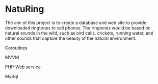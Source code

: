 # NatuRing
The aim of this project is to create a database and web site to provide downloaded ringtones to cell phones. The ringtones would be based on natural sounds in the wild, such as bird calls, crickets, running water, and other sounds that capture the beauty of the natural environment.  

Coroutines

MVVM

PHP-Web service

MySql
